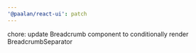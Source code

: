 ```yaml
---
'@paalan/react-ui': patch
---
```


chore: update Breadcrumb component to conditionally render BreadcrumbSeparator
